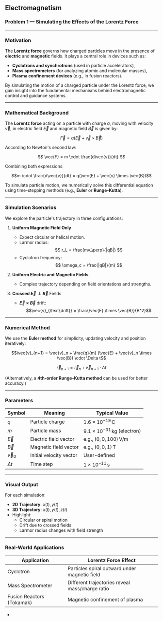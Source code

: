 
## Electromagnetism  
### Problem 1 — Simulating the Effects of the Lorentz Force

---

###  Motivation

The **Lorentz force** governs how charged particles move in the presence of **electric** and **magnetic** fields. It plays a central role in devices such as:

- **Cyclotrons and synchrotrons** (used in particle accelerators),
- **Mass spectrometers** (for analyzing atomic and molecular masses),
- **Plasma confinement devices** (e.g., in fusion reactors).

By simulating the motion of a charged particle under the Lorentz force, we gain insight into the fundamental mechanisms behind electromagnetic control and guidance systems.

---

###  Mathematical Background

The **Lorentz force** acting on a particle with charge $q$, moving with velocity $\vec{v}$, in electric field $\vec{E}$ and magnetic field $\vec{B}$ is given by:

$$
\vec{F} = q(\vec{E} + \vec{v} \times \vec{B})
$$

According to Newton's second law:

$$
\vec{F} = m \cdot \frac{d\vec{v}}{dt}
$$

Combining both expressions:

$$m \cdot \frac{d\vec{v}}{dt} = q(\vec{E} + \vec{v} \times \vec{B})$$

To simulate particle motion, we numerically solve this differential equation using time-stepping methods (e.g., **Euler** or **Runge-Kutta**).

---

###   Simulation Scenarios

We explore the particle's trajectory in three configurations:

1. **Uniform Magnetic Field Only**  
   - Expect circular or helical motion.
   - Larmor radius:  
     $$
     r_L = \frac{mv_\perp}{|qB|}
     $$
   - Cyclotron frequency:  
     $$
     \omega_c = \frac{|qB|}{m}
     $$

2. **Uniform Electric and Magnetic Fields**  
   - Complex trajectory depending on field orientations and strengths.

3. **Crossed $\vec{E} \perp \vec{B}$** Fields  
   - **$\vec{E} \times \vec{B}$** drift:
     $$\vec{v}_{\text{drift}} = \frac{\vec{E} \times \vec{B}}{B^2}$$

---

###   Numerical Method

We use the **Euler method** for simplicity, updating velocity and position iteratively:

$$\vec{v}_{n+1} = \vec{v}_n + \frac{q}{m} (\vec{E} + \vec{v}_n \times \vec{B}) \cdot \Delta t$$

$$\vec{r}_{n+1} = \vec{r}_n + \vec{v}_{n+1} \cdot \Delta t$$

(Alternatively, a **4th-order Runge-Kutta method** can be used for better accuracy.)

---

###  Parameters

| Symbol     | Meaning                     | Typical Value          |
|------------|-----------------------------|-------------------------|
| $q$    | Particle charge              | $1.6 \times 10^{-19} \, \text{C}$ |
| $m$    | Particle mass                | $9.1 \times 10^{-31} \, \text{kg}$ (electron) |
| $\vec{E}$ | Electric field vector     | e.g., $(0, 0, 100) \, \text{V/m}$ |
| $\vec{B}$ | Magnetic field vector     | e.g., $(0, 0, 1) \, \text{T}$ |
| $\vec{v}_0$ | Initial velocity vector | User-defined            |
| $\Delta t$ | Time step                | $1 \times 10^{-11} \, \text{s}$ |


---

###  Visual Output

For each simulation:

- **2D Trajectory**: $x(t), y(t)$
- **3D Trajectory**: $x(t), y(t), z(t)$
- Highlight:
  - Circular or spiral motion
  - Drift due to crossed fields
  - Larmor radius changes with field strength

---

###  Real-World Applications

| Application            | Lorentz Force Effect                            |
|------------------------|-------------------------------------------------|
| Cyclotron              | Particles spiral outward under magnetic field   |
| Mass Spectrometer      | Different trajectories reveal mass/charge ratio |
| Fusion Reactors (Tokamak) | Magnetic confinement of plasma              |

-